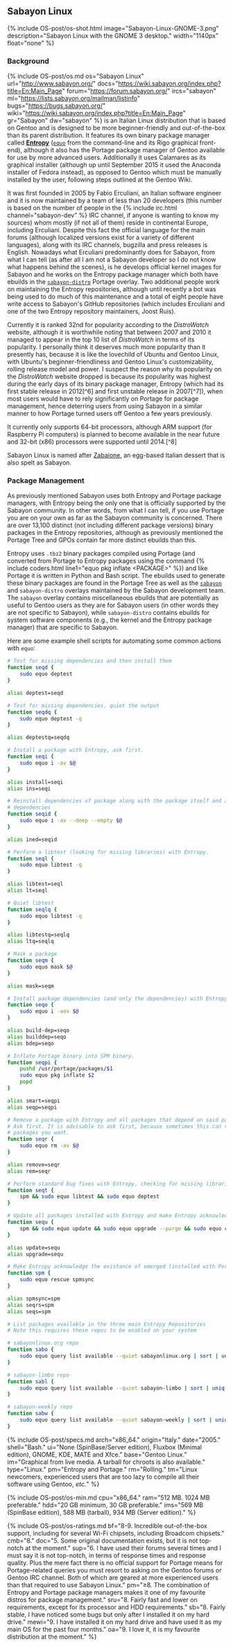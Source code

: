 ## Sabayon Linux
{% include OS-post/os-shot.html image="Sabayon-Linux-GNOME-3.png" description="Sabayon Linux with the GNOME 3 desktop." width="1140px" float="none" %}

### Background
{% include OS-post/os.md os="Sabayon Linux" url="http://www.sabayon.org/" docs="https://wiki.sabayon.org/index.php?title=En:Main_Page" forum="https://forum.sabayon.org/" ircs="sabayon" ml="https://lists.sabayon.org/mailman/listinfo" bugs="https://bugs.sabayon.org/" wiki="https://wiki.sabayon.org/index.php?title=En:Main_Page" gr="Sabayon" dw="sabayon" %} is an Italian Linux distribution that is based on Gentoo and is designed to be more beginner-friendly and out-of-the-box than its parent distribution. It features its own binary package manager called [**Entropy**](https://wiki.sabayon.org/index.php?title=En:Entropy) ([`equo`](/man/equo.1.html) from the command-line and its Rigo graphical front-end), although it also has the Portage package manager of Gentoo available for use by more advanced users. Additionally it uses Calamares as its graphical installer (although up until September 2015 it used the Anaconda installer of Fedora instead), as opposed to Gentoo which must be manually installed by the user, following steps outlined at the Gentoo Wiki.

It was first founded in 2005 by Fabio Erculiani, an Italian software engineer and it is now maintained by a team of less than 20 developers (this number is based on the number of people in the {% include irc.html channel="sabayon-dev" %} IRC channel, if anyone is wanting to know my sources) whom mostly (if not all of them) reside in continental Europe, including Erculiani. Despite this fact the official language for the main forums (although localized versions exist for a variety of different languages), along with its IRC channels, bugzilla and press releases is English. Nowadays what Erculiani predominantly does for Sabayon, from what I can tell (as after all I am not a Sabayon developer so I do not know what happens behind the scenes), is he develops official kernel images for Sabayon and he works on the Entropy package manager which both have ebuilds in the [`sabayon-distro`](https://github.com/Sabayon/sabayon-distro) Portage overlay. Two additional people work on maintaining the Entropy repositories, although until recently a bot was being used to do much of this maintenance and a total of eight people have write access to Sabayon's GitHub repositories (which includes Erculiani and one of the two Entropy repository maintainers, Joost Ruis).

Currently it is ranked 32nd for popularity according to the *DistroWatch* website, although it is worthwhile noting that between 2007 and 2010 it managed to appear in the top 10 list of *DistroWatch* in terms of its popularity. I personally think it deserves much more popularity than it presently has, because it is like the lovechild of Ubuntu and Gentoo Linux, with Ubuntu's beginner-friendliness and Gentoo Linux's customizability, rolling release model and power. I suspect the reason why its popularity on the *DistroWatch* website dropped is because its popularity was highest during the early days of its binary package manager, Entropy (which had its first stable release in 2012[^6] and first unstable release in 2007[^7]), when most users would have to rely significantly on Portage for package management, hence deterring users from using Sabayon in a similar manner to how Portage turned users off Gentoo a few years previously.

It currently only supports 64-bit processors, although ARM support (for Raspberry Pi computers) is planned to become available in the near future and 32-bit (x86) processors were supported until 2014.[^8]

Sabayon Linux is named after [Zabaione](https://en.wikipedia.org/wiki/Zabaione), an egg-based Italian dessert that is also spelt as Sabayon.

### Package Management
As previously mentioned Sabayon uses both Entropy and Portage package managers, with Entropy being the only one that is officially supported by the Sabayon community. In other words, from what I can tell, if you use Portage you are on your own as far as the Sabayon community is concerned. There are over 13,100 distinct (not including different package versions) binary packages in the Entropy repositories, although as previously mentioned the Portage Tree and GPOs contain far more distinct ebuilds than this.

Entropy uses `.tbz2` binary packages compiled using Portage (and converted from Portage to Entropy packages using the command {% include coders.html line1="equo pkg inflate &lt;PACKAGE&gt;" %}) and like Portage it is written in Python and Bash script. The ebuilds used to generate these binary packages are found in the Portage Tree as well as the [`sabayon`](https://github.com/Sabayon/for-gentoo) and `sabayon-distro` overlays maintained by the Sabayon development team. The `sabayon` overlay contains miscellaneous ebuilds that are potentially as useful to Gentoo users as they are for Sabayon users (in other words they are not specific to Sabayon), while `sabayon-distro` contains ebuilds for system software components (e.g., the kernel and the Entropy package manager) that are specific to Sabayon.

Here are some example shell scripts for automating some common actions with `equo`:
```bash
# Test for missing dependencies and then install them
function seqd {
	sudo equo deptest
}

alias deptest=seqd

# Test for missing dependencies, quiet the output
function seqdq {
	sudo equo deptest -q
}

alias deptestq=seqdq

# Install a package with Entropy, ask first.
function seqi {
	sudo equo i -av $@
}

alias install=seqi
alias ins=seqi

# Reinstall dependencies of package along with the package itself and all deep
# dependencies
function seqid {
	sudo equo i -av --deep --empty $@
}

alias ined=seqid

# Perform a libtest (looking for missing libraries) with Entropy.
function seql {
	sudo equo libtest -q
}

alias libtest=seql
alias lt=seql

# Quiet libtest
function seqlq {
	sudo equo libtest -q
}

alias libtestq=seqlq
alias ltq=seqlq

# Mask a package
function seqm {
	sudo equo mask $@
}

alias mask=seqm

# Install package dependencies (and only the dependencies) with Entropy
function seqo {
	sudo equo i -aov $@
}

alias build-dep=seqo
alias builddep=seqo
alias bdep=seqo

# Inflate Portage binary into SPM binary.
function seqpi {
	pushd /usr/portage/packages/$1
	sudo equo pkg inflate $2
	popd
}

alias smart=seqpi
alias seqp=seqpi

# Remove a package with Entropy and all packages that depend on said package
# Ask first. It is advisable to ask first, because sometimes this can remove
# packages you want.
function seqr {
	sudo equo rm -av $@
}

alias remove=seqr
alias rem=seqr

# Perform standard bug fixes with Entropy, checking for missing libraries and dependencies.
function seqt {
	spm && sudo equo libtest && sudo equo deptest
}

# Update all packages installed with Entropy and make Entropy acknowledge emerged packages
function sequ {
	spm && sudo equo update && sudo equo upgrade --purge && sudo equo cleanup
}

alias update=sequ
alias upgrade=sequ

# Make Entropy acknowledge the existance of emerged (installed with Portage) packages
function spm {
	sudo equo rescue spmsync
}

alias spmsync=spm
alias seqrs=spm
alias seqs=spm

# List packages available in the three main Entropy Repositories
# Note this requires these repos to be enabled on your system

# sabayonlinux.org repo
function sabo {
	sudo equo query list available --quiet sabayonlinux.org | sort | uniq | wc -l
}

# sabayon-limbo repo
function sabl {
	sudo equo query list available --quiet sabayon-limbo | sort | uniq | wc -l
}

# sabayon-weekly repo
function sabw {
	sudo equo query list available --quiet sabayon-weekly | sort | uniq | wc -l
}
```

{% include OS-post/specs.md arch="x86_64." origin="Italy." date="2005." shell="Bash." ui="None (SpinBase/Server edition), Fluxbox (Minimal edition), GNOME, KDE, MATE and Xfce." base="Gentoo Linux." im="Graphical from live media. A tarball for chroots is also available." type="Linux." pm="Entropy and Portage." rm="Rolling." tm="Linux newcomers, experienced users that are too lazy to compile all their software using Gentoo, *etc.*" %}

{% include OS-post/os-min.md cpu="x86_64." ram="512 MB. 1024 MB preferable." hdd="20 GB minimum, 30 GB preferable." ims="569 MB (SpinBase edition), 588 MB (tarball), 934 MB (Server edition)." %}

{% include OS-post/os-ratings.md bf="8-9. Incredible out-of-the-box support, including for several Wi-Fi chipsets, including Broadcom chipsets." cmb="8." doc="5. Some original documentation exists, but it is not top-notch at the moment." sup="6. I have used their forums several times and I must say it is not top-notch, in terms of response times and response quality. Plus the mere fact there is no official support for Portage means for Portage-related queries you must resort to asking on the Gentoo forums or Gentoo IRC channel. Both of which are geared at more experienced users than that required to use Sabayon Linux." pm="&geq;8. The combination of Entropy and Portage package managers makes it one of my favourite distros for package management." sru="8. Fairly fast and lower on requirements, except for its processor and HDD requirements." sb="8. Fairly stable, I have noticed some bugs but only after I installed it on my hard drive." mewi="9. I have installed it on my hard drive and have used it as my main OS for the past four months." oa="9. I love it, it is my favourite distribution at the moment." %}
